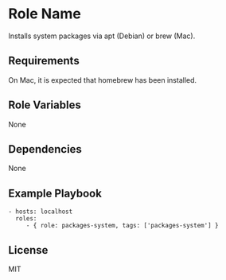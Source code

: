 Role Name
=========

Installs system packages via apt (Debian) or brew (Mac).

Requirements
------------

On Mac, it is expected that homebrew has been installed.

Role Variables
--------------

None

Dependencies
------------

None

Example Playbook
----------------

    - hosts: localhost
      roles:
         - { role: packages-system, tags: ['packages-system'] }

License
-------

MIT

